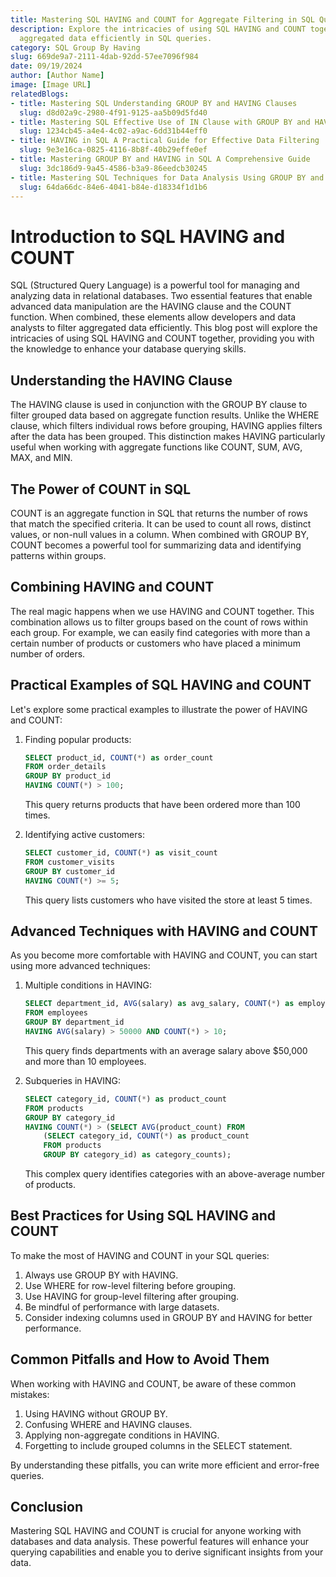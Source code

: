 ```yaml
---
title: Mastering SQL HAVING and COUNT for Aggregate Filtering in SQL Queries
description: Explore the intricacies of using SQL HAVING and COUNT together to filter
  aggregated data efficiently in SQL queries.
category: SQL Group By Having
slug: 669de9a7-2111-4dab-92dd-57ee7096f984
date: 09/19/2024
author: [Author Name]
image: [Image URL]
relatedBlogs:
- title: Mastering SQL Understanding GROUP BY and HAVING Clauses
  slug: d8d02a9c-2980-4f91-9125-aa5b09d5fd40
- title: Mastering SQL Effective Use of IN Clause with GROUP BY and HAVING
  slug: 1234cb45-a4e4-4c02-a9ac-6dd31b44eff0
- title: HAVING in SQL A Practical Guide for Effective Data Filtering
  slug: 9e3e16ca-0825-4116-8b8f-40b29effe0ef
- title: Mastering GROUP BY and HAVING in SQL A Comprehensive Guide
  slug: 3dc186d9-9a45-4586-b3a9-86eedcb30245
- title: Mastering SQL Techniques for Data Analysis Using GROUP BY and HAVING Together
  slug: 64da66dc-84e6-4041-b84e-d18334f1d1b6
---
```


# Introduction to SQL HAVING and COUNT

SQL (Structured Query Language) is a powerful tool for managing and analyzing data in relational databases. Two essential features that enable advanced data manipulation are the HAVING clause and the COUNT function. When combined, these elements allow developers and data analysts to filter aggregated data efficiently. This blog post will explore the intricacies of using SQL HAVING and COUNT together, providing you with the knowledge to enhance your database querying skills.

## Understanding the HAVING Clause

The HAVING clause is used in conjunction with the GROUP BY clause to filter grouped data based on aggregate function results. Unlike the WHERE clause, which filters individual rows before grouping, HAVING applies filters after the data has been grouped. This distinction makes HAVING particularly useful when working with aggregate functions like COUNT, SUM, AVG, MAX, and MIN.

## The Power of COUNT in SQL

COUNT is an aggregate function in SQL that returns the number of rows that match the specified criteria. It can be used to count all rows, distinct values, or non-null values in a column. When combined with GROUP BY, COUNT becomes a powerful tool for summarizing data and identifying patterns within groups.

## Combining HAVING and COUNT

The real magic happens when we use HAVING and COUNT together. This combination allows us to filter groups based on the count of rows within each group. For example, we can easily find categories with more than a certain number of products or customers who have placed a minimum number of orders.

## Practical Examples of SQL HAVING and COUNT

Let's explore some practical examples to illustrate the power of HAVING and COUNT:

1. Finding popular products:

    ```sql
    SELECT product_id, COUNT(*) as order_count
    FROM order_details
    GROUP BY product_id
    HAVING COUNT(*) > 100;
    ```

   This query returns products that have been ordered more than 100 times.

2. Identifying active customers:

    ```sql
    SELECT customer_id, COUNT(*) as visit_count
    FROM customer_visits
    GROUP BY customer_id
    HAVING COUNT(*) >= 5;
    ```

   This query lists customers who have visited the store at least 5 times.

## Advanced Techniques with HAVING and COUNT

As you become more comfortable with HAVING and COUNT, you can start using more advanced techniques:

1. Multiple conditions in HAVING:

    ```sql
    SELECT department_id, AVG(salary) as avg_salary, COUNT(*) as employee_count
    FROM employees
    GROUP BY department_id
    HAVING AVG(salary) > 50000 AND COUNT(*) > 10;
    ```

   This query finds departments with an average salary above $50,000 and more than 10 employees.

2. Subqueries in HAVING:

    ```sql
    SELECT category_id, COUNT(*) as product_count
    FROM products
    GROUP BY category_id
    HAVING COUNT(*) > (SELECT AVG(product_count) FROM
        (SELECT category_id, COUNT(*) as product_count
        FROM products
        GROUP BY category_id) as category_counts);
    ```

   This complex query identifies categories with an above-average number of products.

## Best Practices for Using SQL HAVING and COUNT

To make the most of HAVING and COUNT in your SQL queries:

1. Always use GROUP BY with HAVING.
2. Use WHERE for row-level filtering before grouping.
3. Use HAVING for group-level filtering after grouping.
4. Be mindful of performance with large datasets.
5. Consider indexing columns used in GROUP BY and HAVING for better performance.

## Common Pitfalls and How to Avoid Them

When working with HAVING and COUNT, be aware of these common mistakes:

1. Using HAVING without GROUP BY.
2. Confusing WHERE and HAVING clauses.
3. Applying non-aggregate conditions in HAVING.
4. Forgetting to include grouped columns in the SELECT statement.

By understanding these pitfalls, you can write more efficient and error-free queries.

## Conclusion

Mastering SQL HAVING and COUNT is crucial for anyone working with databases and data analysis. These powerful features will enhance your querying capabilities and enable you to derive significant insights from your data.
